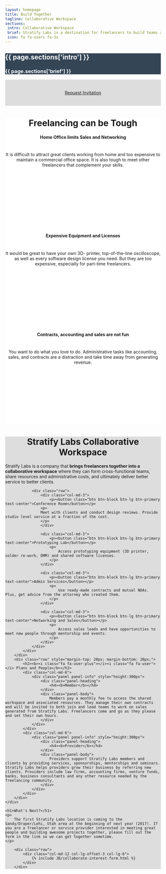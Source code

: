 ```yaml
---
layout: homepage
title: Build Together
tagline: Collaborative Workspace
sections:
 intro: Collaborative Workspace
 brief: Stratify Labs is a destination for freelancers to build teams and amazing products
 icon: fa fa-users fa-3x
---
```


<div style="background: #344555; color: #fff;">
<div class="container">
<div class="row header_row">
		<div class="col-md-3 text-center">
			<h2><i class="{{ page.sections['icon'] }}"></i></h2>
		</div>
		<div class="col-md-9">
			<h2><b>{{ page.sections['intro'] }}</b></h2>
			<h3>{{ page.sections['brief'] }}</h3>
		</div>
	</div>
</div>
</div>

<div style="background: #ddd;">
	<div class="container" style="padding-top: 20px; padding-bottom: 20px;">
		<p>
			<center>
				<a class="btn btn-lg btn-success" href="{{ BASE_PATH }}/collaborate-interest-form/">Request Invitation</a>
			</center>
		</p>
	</div>
</div>

<div style="background: #fff;">
	<div class="container">
		<center><h1>Freelancing can be Tough</h1></center>
		<div class="row" style="margin-top: 20px; margin-bottom: 20px; text-align: center">
			<div class="col-md-4">
				<div class="panel panel-default" style="height:300px">
				<div class="panel-body">
					<h4><b>Home Office limits Sales and Networking</b></h4>
					<h1><b><i class="fa fa-remove"></i></b></h1>
					<p>It is difficult to attract great clients working from home and too expensive to maintain a commercial office space. It is also tough to meet other freelancers that complement your skills.</p>
				</div>
				</div>
			</div>
			<div class="col-md-4">
				<div class="panel panel-default" style="height:300px">
				<div class="panel-body">
					<h4><b>Expensive Equipment and Licenses</b></h4>
					<h1><b><i class="fa fa-remove"></i></b></h1>
					<p>It would be great to have your own 3D- printer, top-of-the-line oscilloscope, as well as every software design license you need. But they are too expensive, especially for part-time freelancers.</p>
				</div>
				</div>
			</div>
			<div class="col-md-4">
				<div class="panel panel-default" style="height:300px">
				<div class="panel-body">
					<h4><b>Contracts, accounting and sales are not fun</b></h4>
					<h1><b><i class="fa fa-remove"></i></b></h1>
					<p>You want to do what you love to do. Administrative tasks like accounting, sales, and contracts are a distraction and take time away from generating revenue.</p>
				</div>
				</div>
			</div>
		</div>
	</div>
</div>



<div style="background: #ddd;">
	<div class="container">
		<div class="row" style="margin-top: 20px; margin-bottom: 20px;">
			<div class="col-md-12">
				<center><h1><b><i class="fa fa-wrench"></i> Stratify Labs Collaborative Workspace</b></h1></center>
				<p>
				Stratify Labs is a company that <b>brings freelancers together into a collaborative workspace</b> where they can form cross-functional teams, share resources and administrative costs, and ultimately deliver better service to better clients.
				</p>


				<div class="row">
					<div class="col-md-3">
						<p><button class="btn btn-block btn-lg btn-primary text-center">Conference Room</button></p>
					<p>
					Meet with clients and conduct design reviews. Provide studio level service at a fraction of the cost.
					</p>
					</div>

					<div class="col-md-3">
						<p><button class="btn btn-block btn-lg btn-primary text-center">Prototyping Lab</button></p>
						<p>
							Access prototyping equipment (3D printer, solder re-work, DMM) and shared software licenses.
						</p>
					</div>

					<div class="col-md-3">
						<p><button class="btn btn-block btn-lg btn-primary text-center">Admin Services</button></p>
						<p>
							Use ready-made contracts and mutual NDAs. Plus, get advice from the attorney who created them.
						</p>
					</div>

					<div class="col-md-3">
						<p><button class="btn btn-block btn-lg btn-primary text-center">Networking and Sales</button></p>
						<p>
							Access sales leads and have opportunities to meet new people through mentorship and events.
						</p>
					</div>
				</div>
			</div>
		</div>
		<div class="row" style="margin-top: 20px; margin-bottom: 20px;">
			<h2><b><i class="fa fa-user-plus"></i><i class="fa fa-user"></i> Plans and People</b></h2>
			<div class="col-md-6">
				<div class="panel panel-info" style="height:300px">
					<div class="panel-heading">
						<h4><b>Member</b></h4>
					</div>
					<div class="panel-body">
						Members pay a monthly fee to access the shared workspace and associated resources. They manage their own contracts and will be invited to both join and lead teams to work on sales generated from Stratify Labs. Freelancers come and go as they please and set their own hours.
					</div>
				</div>
			</div>
			<div class="col-md-6">
				<div class="panel panel-info" style="height:300px">
					<div class="panel-heading">
						<h4><b>Provider</b></h4>
					</div>
					<div class="panel-body">
						Providers support Stratify Labs members and clients by providing services, sponsorships, mentorships and seminars. Stratify Labs helps providers grow their business by referring new clients. Providers include law firms, accounting firms, venture funds, banks, business consultants and any other resource needed by the freelancing community.
					</div>
				</div>
			</div>
		</div>
	</div>
</div>

<div class="container">

	<h1>What's Next?</h1>
	<p>
		The first Stratify Labs location is coming to the Sandy/Draper/Lehi, Utah area at the beginning of next year (2017). If you are a freelancer or service provider interested in meeting great people and building awesome projects together, please fill out the form in the link so we can get together sometime.
	</p>

<!-- 	<p>
		<center>
			<a class="btn btn-lg btn-success" href="https://goo.gl/forms/VnVBA4hD4JaxN8PD3" target="_blank">Interest Form</a>
		</center>
	</p> -->
		<div class="row">
			<div class="col-md-12 col-lg-offset-3 col-lg-6">
				{% include JB/collaborate-interest-form.html %}
			</div>
		</div>

</div>
